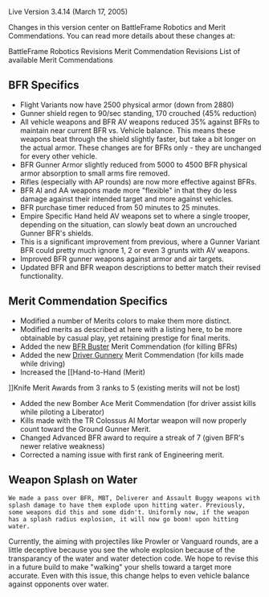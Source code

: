 Live Version 3.4.14 (March 17, 2005)

Changes in this version center on BattleFrame Robotics and Merit Commendations.
You can read more details about these changes at:

BattleFrame Robotics Revisions Merit Commendation Revisions List of available
Merit Commendations

## BFR Specifics

- Flight Variants now have 2500 physical armor (down from 2880)
- Gunner shield regen to 90/sec standing, 170 crouched (45% reduction)
- All vehicle weapons and BFR AV weapons reduced 35% against BFRs to maintain
  near current BFR vs. Vehicle balance. This means these weapons beat through
  the shield slightly faster, but take a bit longer on the actual armor. These
  changes are for BFRs only - they are unchanged for every other vehicle.
- BFR Gunner Armor slightly reduced from 5000 to 4500 BFR physical armor
  absorption to small arms fire removed.
- Rifles (especially with AP rounds) are now more effective against BFRs.
- BFR AI and AA weapons made more "flexible" in that they do less damage against
  their intended target and more against vehicles.
- BFR purchase timer reduced from 50 minutes to 25 minutes.
- Empire Specific Hand held AV weapons set to where a single trooper, depending
  on the situation, can slowly beat down an uncrouched Gunner BFR's shields.
- This is a significant improvement from previous, where a Gunner Variant BFR
  could pretty much ignore 1, 2 or even 3 grunts with AV weapons.
- Improved BFR gunner weapons against armor and air targets.
- Updated BFR and BFR weapon descriptions to better match their revised
  functionality.

## Merit Commendation Specifics

- Modified a number of Merits colors to make them more distinct.
- Modified merits as described at here with a listing here, to be more
  obtainable by casual play, yet retaining prestige for final merits.
- Added the new [BFR Buster](../merits/BFR_Buster.md) Merit Commendation (for
  killing BFRs)
- Added the new [Driver Gunnery](../merits/Driver_Gunnery.md) Merit Commendation
  (for kills made while driving)
- Increased the \[\[Hand-to-Hand (Merit)

\]\]Knife Merit Awards from 3 ranks to 5 (existing merits will not be lost)

- Added the new Bomber Ace Merit Commendation (for driver assist kills while
  piloting a Liberator)
- Kills made with the TR Colossus AI Mortar weapon will now properly count
  toward the Ground Gunner Merit.
- Changed Advanced BFR award to require a streak of 7 (given BFR's newer
  relative weakness)
- Corrected a naming issue with first rank of Engineering merit.

## Weapon Splash on Water

`We made a pass over BFR, MBT, Deliverer and Assault Buggy weapons with splash damage to have them explode upon hitting water. Previously, some weapons did this and some didn't. Uniformly now, if the weapon has a splash radius explosion, it will now go boom! upon hitting water.`

Currently, the aiming with projectiles like Prowler or Vanguard rounds, are a
little deceptive because you see the whole explosion because of the transparancy
of the water and water detection code. We hope to revise this in a future build
to make "walking" your shells toward a target more accurate. Even with this
issue, this change helps to even vehicle balance against opponents over water.
